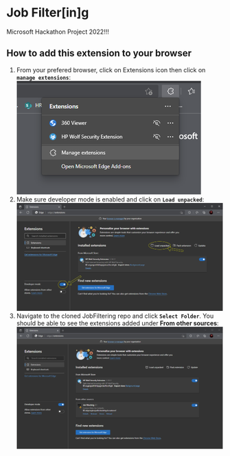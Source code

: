 # Job Filter[in]g
Microsoft Hackathon Project 2022!!!


## How to add this extension to your browser
1. From your prefered browser, click on Extensions icon then click on **`manage extensions`**:
    ![manage extensions](./images/manage_ext.png)
2. Make sure developer mode is enabled and click on **`Load unpacked`**:
    ![load extensions](./images/load_ext.png)
3. Navigate to the cloned JobFiltering repo and click **`Select Folder`**. You should be able to see the extensions added under **From other sources**:
    ![extensions](./images/added_ext.png)
